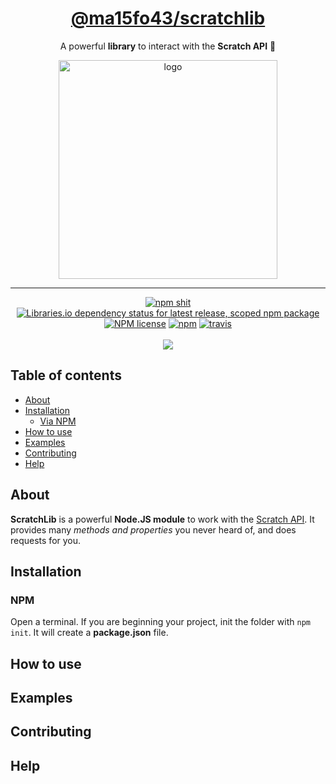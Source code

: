 <div align="center">
    <h1><a href="https://www.npmjs.com/package/@ma15fo43/scratchlib">@ma15fo43/scratchlib</a></h1>
    <p>A powerful <b>library</b> to interact with the <b>Scratch API</b> 🚀</p>
    <img src="https://user-images.githubusercontent.com/37367577/85211475-ebe72500-b349-11ea-8c8f-943698b58434.png" alt="logo" width="350" />
    <hr />
    <p>
        <a href="https://www.npmjs.com/package/@ma15fo43/scratchlib"><img src="https://img.shields.io/npm/v/@ma15fo43/scratchlib" alt="npm shit"></a>
        <a href="https://www.npmjs.com/package/@ma15fo43/scratchlib"><img alt="Libraries.io dependency status for latest release, scoped npm package" src="https://img.shields.io/librariesio/release/npm/@ma15fo43/scratchlib"></a>
        <a href="https://www.npmjs.com/package/@ma15fo43/scratchlib"><img alt="NPM license" src="https://img.shields.io/npm/l/@ma15fo43/scratchlib"></a>
        <a href="https://www.npmjs.com/package/@ma15fo43/scratchlib"><img alt="npm" src="https://img.shields.io/npm/dt/@ma15fo43/scratchlib"></a>
        <a href="https://travis-ci.com/github/ma15fo43/ScratchLib"><img alt="travis" src="https://travis-ci.com/ma15fo43/ScratchLib.svg?token=Cr4qTHeGpqFut83csnvB&branch=master"></a>
        <br><br>
        <a href="https://nodei.co/npm/scratchlib/"><img src="https://nodei.co/npm/scratchlib.png?downloads=true"></a>
    </p>
</div>

## Table of contents
- [About](#About)
- [Installation](#Installation)
    - [Via NPM](#NPM)
- [How to use](#How-to-use)
- [Examples](#Examples)
- [Contributing](#Contributing)
- [Help](#Help)

## About
**ScratchLib** is a powerful **Node.JS module** to work with the [Scratch API](https://en.scratch-wiki.info/wiki/Scratch_API_(2.0)).
It provides many *methods and properties* you never heard of, and does requests for you.

## Installation
### NPM
Open a terminal. If you are beginning your project, init the folder with ```npm init```.
It will create a **package.json** file.

## How to use

## Examples

## Contributing

## Help
